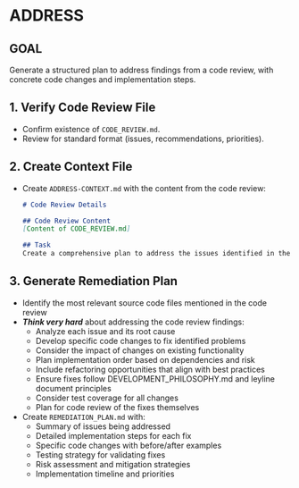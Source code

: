 # ADDRESS

## GOAL
Generate a structured plan to address findings from a code review, with concrete code changes and implementation steps.

## 1. Verify Code Review File
- Confirm existence of `CODE_REVIEW.md`.
- Review for standard format (issues, recommendations, priorities).

## 2. Create Context File
- Create `ADDRESS-CONTEXT.md` with the content from the code review:
  ```markdown
  # Code Review Details

  ## Code Review Content
  [Content of CODE_REVIEW.md]

  ## Task
  Create a comprehensive plan to address the issues identified in the code review.
  ```

## 3. Generate Remediation Plan
- Identify the most relevant source code files mentioned in the code review
- ***Think very hard*** about addressing the code review findings:
  - Analyze each issue and its root cause
  - Develop specific code changes to fix identified problems
  - Consider the impact of changes on existing functionality
  - Plan implementation order based on dependencies and risk
  - Include refactoring opportunities that align with best practices
  - Ensure fixes follow DEVELOPMENT_PHILOSOPHY.md and leyline document principles
  - Consider test coverage for all changes
  - Plan for code review of the fixes themselves
- Create `REMEDIATION_PLAN.md` with:
  - Summary of issues being addressed
  - Detailed implementation steps for each fix
  - Specific code changes with before/after examples
  - Testing strategy for validating fixes
  - Risk assessment and mitigation strategies
  - Implementation timeline and priorities